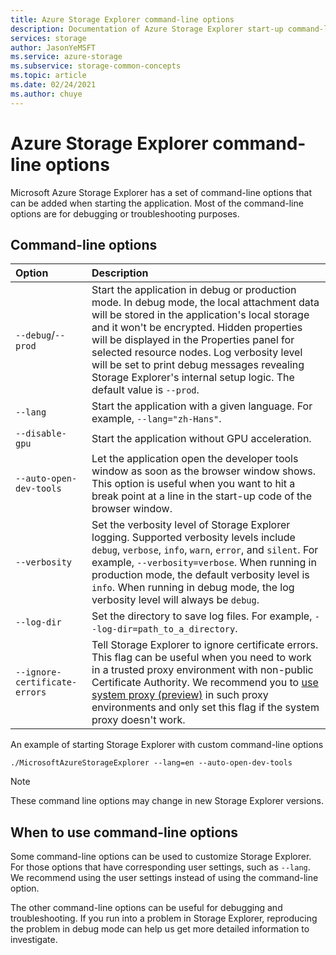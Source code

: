 ```yaml
---
title: Azure Storage Explorer command-line options
description: Documentation of Azure Storage Explorer start-up command-line options
services: storage
author: JasonYeMSFT
ms.service: azure-storage
ms.subservice: storage-common-concepts
ms.topic: article
ms.date: 02/24/2021
ms.author: chuye
---
```


# Azure Storage Explorer command-line options

Microsoft Azure Storage Explorer has a set of command-line options that can be added when starting the application. Most of the command-line options are for debugging or troubleshooting purposes.

## Command-line options

Option  | Description
:------- | :-----------
`--debug`/`--prod`  | Start the application in debug or production mode. In debug mode, the local attachment data will be stored in the application's local storage and it won't be encrypted. Hidden properties will be displayed in the Properties panel for selected resource nodes. Log verbosity level will be set to print debug messages revealing Storage Explorer's internal setup logic. The default value is `--prod`.
`--lang`  | Start the application with a given language. For example, `--lang="zh-Hans"`.
`--disable-gpu` | Start the application without GPU acceleration.
`--auto-open-dev-tools` | Let the application open the developer tools window as soon as the browser window shows. This option is useful when you want to hit a break point at a line in the start-up code of the browser window.
`--verbosity` | Set the verbosity level of Storage Explorer logging. Supported verbosity levels include `debug`, `verbose`, `info`, `warn`, `error`, and `silent`. For example, `--verbosity=verbose`. When running in production mode, the default verbosity level is `info`. When running in debug mode, the log verbosity level will always be `debug`.
`--log-dir` | Set the directory to save log files. For example, `--log-dir=path_to_a_directory`.
`--ignore-certificate-errors` | Tell Storage Explorer to ignore certificate errors. This flag can be useful when you need to work in a trusted proxy environment with non-public Certificate Authority. We recommend you to [use system proxy (preview)](./storage-explorer-network.md#use-system-proxy) in such proxy environments and only set this flag if the system proxy doesn't work.

An example of starting Storage Explorer with custom command-line options

```shell
./MicrosoftAzureStorageExplorer --lang=en --auto-open-dev-tools
```

> [!NOTE]
> These command line options may change in new Storage Explorer versions.

## When to use command-line options

Some command-line options can be used to customize Storage Explorer. For those options that have corresponding user settings, such as `--lang`. We recommend using the user settings instead of using the command-line option.

The other command-line options can be useful for debugging and troubleshooting. If you run into a problem in Storage Explorer, reproducing the problem in debug mode can help us get more detailed information to investigate.
